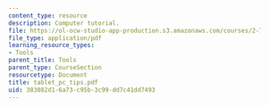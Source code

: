 ```yaml
---
content_type: resource
description: Computer tutorial.
file: https://ol-ocw-studio-app-production.s3.amazonaws.com/courses/2-76-multi-scale-system-design-fall-2004/383082d16a73c95b3c99dd7c41dd7493_tablet_pc_tips.pdf
file_type: application/pdf
learning_resource_types:
- Tools
parent_title: Tools
parent_type: CourseSection
resourcetype: Document
title: tablet_pc_tips.pdf
uid: 383082d1-6a73-c95b-3c99-dd7c41dd7493
---
```

